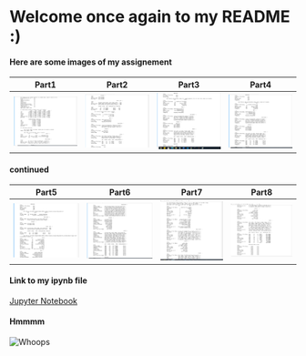 # Welcome once again to my README :)

#### Here are some images of my assignement

| Part1 | Part2 | Part3 | Part4 |
| --- | --- | --- | --- |
| ![Data Manipulation](img/DM2_p1.png "Data Manipulation") | ![Data Manipulation](img/DM2_p2.png "Data Manipulation") | ![Data Manipulation](img/DM2_p3.png "Data Manipulation")  | ![Data Manipulation](img/DM2_p4.png "Data Manipulation")  |

#### continued
| Part5 | Part6 | Part7 | Part8 |
| --- | --- | --- | --- |
| ![Data Manipulation](img/DM2_p5.png "Data Manipulation") | ![Data Manipulation](img/DM2_p6.png "Data Manipulation") | ![Data Manipulation](img/DM2_p7.png "Data Manipulation")  | ![Data Manipulation](img/DM2_p8.png "Data Manipulation")  |

#### Link to my ipynb file
[Jupyter Notebook](data_manipulation_2.ipynb "Jupyter Notebook")

#### Hmmmm
![Whoops](https://media.giphy.com/media/Jd5YlXOVTcQtW/giphy.gif "fell short")


